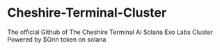# Cheshire-Terminal-Cluster
The official Github of The Cheshire Terminal Ai Solana Exo Labs Cluster Powered by $Grin token on solana
